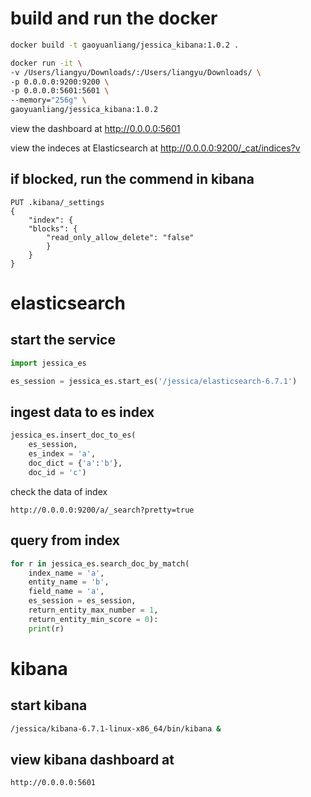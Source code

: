 # build and run the docker

```bash
docker build -t gaoyuanliang/jessica_kibana:1.0.2 .

docker run -it \
-v /Users/liangyu/Downloads/:/Users/liangyu/Downloads/ \
-p 0.0.0.0:9200:9200 \
-p 0.0.0.0:5601:5601 \
--memory="256g" \
gaoyuanliang/jessica_kibana:1.0.2
```

view the dashboard at http://0.0.0.0:5601

view the indeces at Elasticsearch at http://0.0.0.0:9200/_cat/indices?v

## if blocked, run the commend in kibana

```
PUT .kibana/_settings
{
	"index": {
	"blocks": {
		"read_only_allow_delete": "false"
		}
	}
}
```

# elasticsearch

## start the service

```python
import jessica_es

es_session = jessica_es.start_es('/jessica/elasticsearch-6.7.1')
```

## ingest data to es index

```python
jessica_es.insert_doc_to_es(
	es_session,
	es_index = 'a',
	doc_dict = {'a':'b'},
	doc_id = 'c')
```

check the data of index

```
http://0.0.0.0:9200/a/_search?pretty=true
```

## query from index

```python
for r in jessica_es.search_doc_by_match(
	index_name = 'a',
	entity_name = 'b',
	field_name = 'a',
	es_session = es_session,
	return_entity_max_number = 1,
	return_entity_min_score = 0):
	print(r)
```

# kibana

## start kibana

```bash
/jessica/kibana-6.7.1-linux-x86_64/bin/kibana &
```

## view kibana dashboard at

```bash
http://0.0.0.0:5601
```
